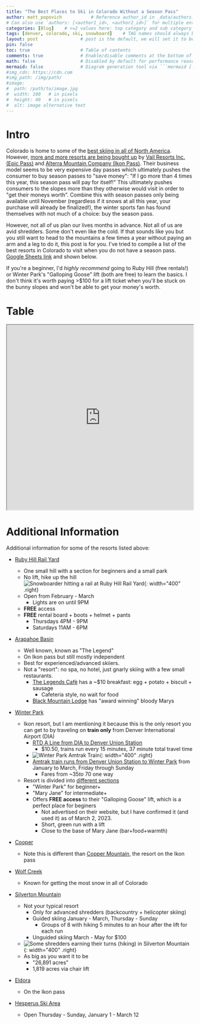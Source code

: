 ```yaml
---
title: "The Best Places to Ski in Colorado Without a Season Pass"
author: matt_popovich           # Reference author_id in _data/authors.yml
# Can also use `authors: [<author1_id>, <author2_id>]` for multiple entriesdate: 2023-02-28 01:25:37 -0700
categories: [Blog]    # <=2 values here: top category and sub category
tags: [denver, colorado, ski, snowboard]    # TAG names should always be lowercase
layout: post                # post is the default, we will set it to be explicit
pin: false
toc: true                   # Table of contents
comments: true              # Enable/disable comments at the bottom of the post
math: false                 # Disabled by default for performance reasons
mermaid: false              # Diagram generation tool via ```mermaid [...]```
#img_cdn: https://cdn.com
#img_path: /img/path/
#image:
#  path: /path/to/image.jpg
#  width: 100   # in pixels
#  height: 40   # in pixels
#  alt: image alternative text
---
```


# Intro
Colorado is home to some of the [best skiing in all of North America](https://www.snowpak.com/usa/best-ski-resorts-north-america). However, [more and more resorts are being bought up](https://www.bloomberg.com/news/features/2019-03-01/epic-vs-ikon-battle-for-the-best-ski-pass) by [Vail Resorts Inc. (Epic Pass)](https://www.epicpass.com/) and [Alterra Mountain Company (Ikon Pass)](https://www.ikonpass.com/). Their business model seems to be very expensive day passes which ultimately pushes the consumer to buy season passes to "save money": "If I go more than 4 times this year, this season pass will pay for itself!" This ultimately pushes consumers to the slopes more than they otherwise would visit in order to "get their moneys worth". Combine this with season passes only being available until November (regardless if it snows at all this year, your purchase will already be finalized!), the winter sports fan has found themselves with not much of a choice: buy the season pass.

However, not all of us plan our lives months in advance. Not all of us are avid shredders. Some don't even like the cold. If that sounds like you but you still want to head to the mountains a few times a year without paying an arm and a leg to do it, this post is for you. I've tried to compile a list of the best resorts in Colorado to visit when you do not have a season pass. [Google Sheets link](https://docs.google.com/spreadsheets/d/1HJLHBiZSWD6DOl-XPknKbN51Gi17jALX05pBi_6OWxI/edit?usp=sharing) and shown below.

If you're a beginner, I'd *highly recommend* going to Ruby Hill (free rentals!) or Winter Park's "Galloping Goose" lift (both are free) to learn the basics. I don't think it's worth paying >$100 for a lift ticket when you'll be stuck on the bunny slopes and won't be able to get your money's worth.

# Table
<iframe
width="100%" height="500px"
src="https://docs.google.com/spreadsheets/d/e/2PACX-1vSwU7KbCkOJJUVLx22MGpKR_GK_fH_-C2pDbi8uojdkUqpCC0wmyzXXgypeZsgl4yHlHIh979c1CXdI/pubhtml?widget=true&amp;headers=false">
</iframe>

# Additional Information
Additional information for some of the resorts listed above:


* [Ruby Hill Rail Yard](https://denvergov.org/Government/Agencies-Departments-Offices/Agencies-Departments-Offices-Directory/Parks-Recreation/Activities-Programs/Outdoor-Recreation#section-9)
  * One small hill with a section for beginners and a small park
  * No lift, hike up the hill
![Snowboarder hitting a rail at Ruby Hill Rail Yard](https://denvergov.org/files/assets/public/parks-and-recreation/images/outdoor-rec/rubyhillrailyard1.jpg){: width="400" .right}
  * Open from February - March
    * Lights are on until 9PM
  * **FREE** access
  * **FREE** rental board + boots + helmet + pants
    * Thursdays 4PM - 9PM
    * Saturdays 11AM - 6PM

* [Arapahoe Basin](https://www.arapahoebasin.com/)
  * Well known, known as "The Legend"
  * On Ikon pass but still mostly independent
  * Best for experienced/advanced skiiers.
  * Not a "resort": no spa, no hotel, just gnarly skiing with a few small restaurants.
    * [The Legends Cafè](https://www.arapahoebasin.com/to-do/dining/legends-cafe/) has a ~$10 breakfast: egg + potato + biscuit + sausage
      * Cafeteria style, no wait for food
    * [Black Mountain Lodge](https://www.arapahoebasin.com/to-do/dining/black-mountain-lodge/) has "award winning" bloody Marys

* [Winter Park](https://www.winterparkresort.com/)
  * Ikon resort, but I am mentioning it because this is the only resort you can get to by traveling on **train only** from Denver International Airport (DIA)
    * [RTD A Line from DIA to Denver Union Station](https://www.rtd-denver.com/fastracks/a-line)
      * $10.50, trains run every 15 minutes, 37 minute total travel time
    * ![Winter Park Amtrak Train](https://www.winterparkresort.com/-/media/widen/winter-park/stock-photography/2019-1-04-wp-wpexpress-03-ebrumm.jpg){: width="400" .right}
    * [Amtrak train runs from Denver Union Station to Winter Park](https://www.winterparkresort.com/plan-your-trip/getting-here/winter-park-express) from January to March, Friday through Sunday
      * Fares from ~$35 to ~$70 one way
  * Resort is divided into [different sections](https://www.winterparkresort.com/the-mountain/seven-territories)
    * "Winter Park" for beginner+
    * "Mary Jane" for intermediate+
    * Offers **FREE access** to their "Galloping Goose" lift, which is a perfect place for beginers
      * Not advertised on their website, but I have confirmed it (and used it) as of March 2, 2023.
      * Short, green run with a lift
      * Close to the base of Mary Jane (bar+food+warmth)

* [Cooper](https://www.skicooper.com/)
  * Note this is different than [Copper Mountain](https://www.coppercolorado.com/), the resort on the Ikon pass

* [Wolf Creek](https://wolfcreekski.com/)
  * Known for getting the most snow in all of Colorado

* [Silverton Mountain](https://silvertonmountain.com/)
  * Not your typical resort
    * Only for advanced shredders (backcountry + helicopter skiing)
    * Guided skiing January - March, Thursday - Sunday
      * Groups of 8 with hiking 5 minutes to an hour after the lift for each run
    * Unguided skiing March - May for $100
  * ![Some shredders earning their turns (hiking) in Silverton Mountain](https://silvertonmountain.com/wp-content/uploads/2015/08/guided-1.jpg){: width="400" .right}
  * As big as you want it to be
    * "26,891 acres"
    *   1,819 acres via chair lift

* [Eldora](https://www.eldora.com/)
  * On the Ikon pass

* [Hesperus Ski Area](https://www.ski-hesperus.com/)
  * Open Thursday - Sunday, January 1 - March 12

